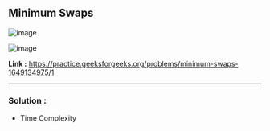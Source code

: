 ## Minimum Swaps

![image](https://user-images.githubusercontent.com/23376002/190866914-f9f7d13b-4dbb-41b3-a105-ff7db77ff2a7.png)

![image](https://user-images.githubusercontent.com/23376002/190866929-73e30f3e-faf1-4b62-99f2-5d4a6fb45231.png)


**Link :** https://practice.geeksforgeeks.org/problems/minimum-swaps-1649134975/1


--------------------------------------------------------------------------------------------------------------------------------------------------------


### Solution :

- Time Complexity


```java


```

